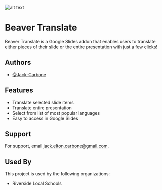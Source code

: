 
![alt text](src="https://github.com/Jack-Carbone/Beaver-Translate/blob/main/content/Logo_Full.png?raw=true)


# Beaver Translate

Beaver Translate is a Google Slides addon that enables users to translate either pieces of their slide or the entire presentation with just a few clicks!

## Authors

- [@Jack-Carbone](https://www.github.com/Jack-Carbone)


## Features

- Translate selected slide items
- Translate entire presentation
- Select from list of most popular languages
- Easy to access in Google Slides


## Support

For support, email jack.elton.carbone@gmail.com.


## Used By

This project is used by the following organizations:

- Riverside Local Schools

